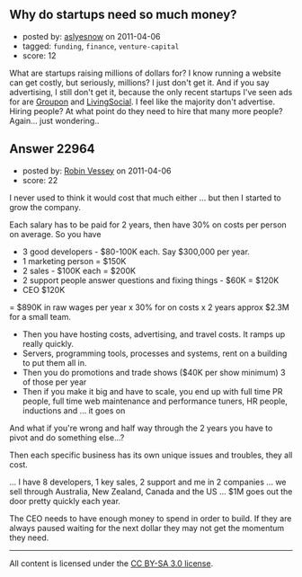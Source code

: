 ## Why do startups need so much money?

- posted by: [aslyesnow](https://stackexchange.com/users/-1/8563-aslyesnow) on 2011-04-06
- tagged: `funding`, `finance`, `venture-capital`
- score: 12

What are startups raising millions of dollars for? I know running a website can get costly, but seriously, millions? I just don't get it. And if you say advertising, I still don't get it, because the only recent startups I've seen ads for are [Groupon][1] and [LivingSocial][2]. I feel like the majority don't advertise. 
Hiring people? At what point do they need to hire that many more people? 
Again... just wondering..

  [1]: http://en.wikipedia.org/wiki/Groupon
  [2]: http://en.wikipedia.org/wiki/LivingSocial




## Answer 22964

- posted by: [Robin Vessey](https://stackexchange.com/users/-1/984-robin-vessey) on 2011-04-06
- score: 22

I never used to think it would cost that much either ... but then I started to grow the company.

Each salary has to be paid for 2 years, then have 30% on costs per person on average.
So you have 

 - 3 good developers - $80-100K each. Say $300,000 per year.  
 - 1 marketing person = $150K
 - 2 sales - $100K each = $200K
 - 2 support people answer questions and fixing things - $60K = $120K
 - CEO $120K

= $890K in raw wages per year x 30% for on costs x 2 years approx $2.3M for a small team. 

 - Then you have hosting costs, advertising, and travel costs. It ramps up really quickly.
 - Servers, programming tools, processes and systems, rent on a building to put them all in.
 - Then you do promotions and trade shows ($40K per show minimum) 3 of those per year 
 - Then if you make it big and have to scale, you end up with full time PR people, full time web maintenance and performance tuners, HR people, inductions and ... it goes on

And what if you're wrong and half way through the 2 years you have to pivot and do something else...?

Then each specific business has its own unique issues and troubles, they all cost.

... I have 8 developers, 1 key sales, 2 support and me in 2 companies ... we sell through Australia, New Zealand, Canada and the US ... $1M goes out the door pretty quickly each year.

The CEO needs to have enough money to spend in order to build. If they are always paused waiting for the next dollar they may not get the momentum they need.




---

All content is licensed under the [CC BY-SA 3.0 license](https://creativecommons.org/licenses/by-sa/3.0/).
